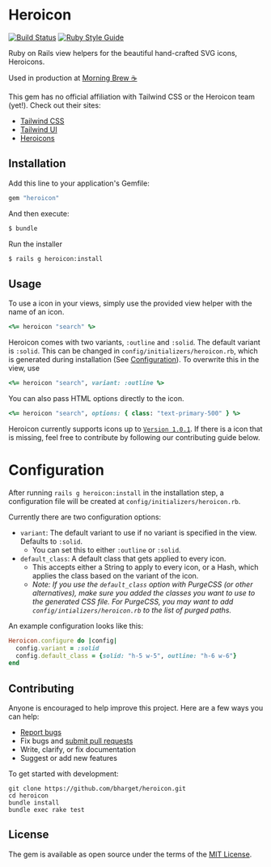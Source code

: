 # Heroicon

[![Build Status](https://github.com/bharget/heroicon/workflows/CI/badge.svg)](https://github.com/bharget/heroicon/actions)
[![Ruby Style Guide](https://img.shields.io/badge/code_style-standard-brightgreen.svg)](https://github.com/testdouble/standard)

Ruby on Rails view helpers for the beautiful hand-crafted SVG icons, Heroicons.

Used in production at [Morning Brew ☕](https://www.morningbrew.com/?utm_source=bharget_github)

This gem has no official affiliation with Tailwind CSS or the Heroicon team (yet!). Check out their sites:

- [Tailwind CSS](https://tailwindcss.com/?utm_source=bharget_github)
- [Tailwind UI](https://tailwindui.com/?utm_source=bharget_github)
- [Heroicons](https://heroicons.com/?utm_source=bharget_github)

## Installation

Add this line to your application's Gemfile:

```ruby
gem "heroicon"
```

And then execute:

```bash
$ bundle
```

Run the installer

```bash
$ rails g heroicon:install
```

## Usage

To use a icon in your views, simply use the provided view helper with the name of an icon.

```rb
<%= heroicon "search" %>
```

Heroicon comes with two variants, `:outline` and `:solid`. The default variant is `:solid`. This can be changed in `config/initializers/heroicon.rb`, which is generated during installation (See [Configuration](#configuration)). To overwrite this in the view, use

```rb
<%= heroicon "search", variant: :outline %>
```

You can also pass HTML options directly to the icon.

```rb
<%= heroicon "search", options: { class: "text-primary-500" } %>
```

Heroicon currently supports icons up to [`Version 1.0.1`](https://github.com/tailwindlabs/heroicons/releases/tag/v1.0.1). If there is a icon that is missing, feel free to contribute by following our contributing guide below.

# Configuration

After running `rails g heroicon:install` in the installation step, a configuration file will be created at `config/initializers/heroicon.rb`.

Currently there are two configuration options:

- `variant`: The default variant to use if no variant is specified in the view. Defaults to `:solid`.
  - You can set this to either `:outline` or `:solid`.
- `default_class`: A default class that gets applied to every icon.
  - This accepts either a String to apply to every icon, or a Hash, which applies the class based on the variant of the icon.
  - _Note: If you use the `default_class` option with PurgeCSS (or other alternatives), make sure you added the classes you want to use to the generated CSS file. For PurgeCSS, you may want to add `config/intializers/heroicon.rb` to the list of purged paths._

An example configuration looks like this:

```ruby
Heroicon.configure do |config|
  config.variant = :solid
  config.default_class = {solid: "h-5 w-5", outline: "h-6 w-6"}
end
```

## Contributing

Anyone is encouraged to help improve this project. Here are a few ways you can help:

- [Report bugs](https://github.com/bharget/heroicon/issues)
- Fix bugs and [submit pull requests](https://github.com/bharget/heroicon/pulls)
- Write, clarify, or fix documentation
- Suggest or add new features

To get started with development:

```
git clone https://github.com/bharget/heroicon.git
cd heroicon
bundle install
bundle exec rake test
```

## License

The gem is available as open source under the terms of the [MIT License](https://opensource.org/licenses/MIT).
